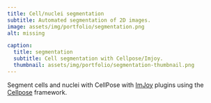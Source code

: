 ```yaml
---
title: Cell/nuclei segmentation
subtitle: Automated segmentation of 2D images.
image: assets/img/portfolio/segmentation.png
alt: missing

caption:
  title: segmentation
  subtitle: Cell segmentation with Cellpose/Imjoy.
  thumbnail: assets/img/portfolio/segmentation-thumbnail.png
---
```


Segment cells and nuclei with CellPose with [ImJoy](https://imjoy.io/#/) plugins using the [Cellpose](https://github.com/MouseLand/cellpose) framework.

[<i class="fab fa-github fa-2x" aria-hidden="true"></i>](https://github.com/fish-quant/segmentation)  [<i class="fas fa-question-circle fa-2x" aria-hidden="true"></i>](https://fq-segmentation.readthedocs.io/en/latest/)